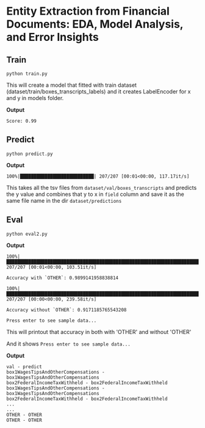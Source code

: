 # Entity Extraction from Financial Documents: EDA, Model Analysis, and Error Insights

## Train
```
python train.py
```

This will create a model that fitted with train dataset (dataset/train/boxes_transcripts_labels) and it creates LabelEncoder for x and y in models folder.

**Output**
```
Score: 0.99
```

## Predict

```
python predict.py 
```

**Output**
```
100%|███████████████████████████| 207/207 [00:01<00:00, 117.17it/s]
```
This takes all the tsv files from `dataset/val/boxes_transcripts` and predicts the y value and combines that y to x in `field` column and save it as the same file name in the dir `dataset/predictions`

## Eval

```
python eval2.py
```

**Output**

```
100%|██████████████████████████████████████████████████████████████████████████████████| 207/207 [00:01<00:00, 103.51it/s]

Accuracy with `OTHER`: 0.9899141958838814

100%|██████████████████████████████████████████████████████████████████████████████████| 207/207 [00:00<00:00, 239.58it/s]

Accuracy without `OTHER`: 0.9171185765543208

Press enter to see sample data...  
```

This will printout that accuracy in both with 'OTHER' and without 'OTHER'

And it shows `Press enter to see sample data... ` 

**Output**

```
val - predict
box1WagesTipsAndOtherCompensations - box1WagesTipsAndOtherCompensations
box2FederalIncomeTaxWithheld - box2FederalIncomeTaxWithheld
box1WagesTipsAndOtherCompensations - box1WagesTipsAndOtherCompensations
box2FederalIncomeTaxWithheld - box2FederalIncomeTaxWithheld
...
...
OTHER - OTHER
OTHER - OTHER
```
